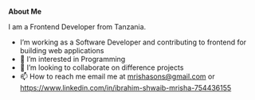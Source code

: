 **About Me**

 I am a Frontend Developer  from Tanzania.
- I’m working as a Software Developer and contributing to frontend for building web applications
- 👀 I’m interested in Programming
- 💞️ I’m looking to collaborate on difference projects
- 📫 How to reach me email me at mrishasons@gmail.com or https://www.linkedin.com/in/ibrahim-shwaib-mrisha-754436155
  

<!---
mrishason/mrishason is a ✨ special ✨ repository because its `README.md` (this file) appears on your GitHub profile.
You can click the Preview link to take a look at your changes.
--->

